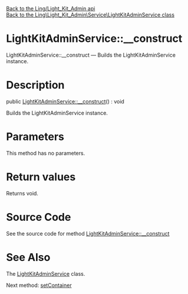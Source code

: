 [Back to the Ling/Light_Kit_Admin api](https://github.com/lingtalfi/Light_Kit_Admin/blob/master/doc/api/Ling/Light_Kit_Admin.md)<br>
[Back to the Ling\Light_Kit_Admin\Service\LightKitAdminService class](https://github.com/lingtalfi/Light_Kit_Admin/blob/master/doc/api/Ling/Light_Kit_Admin/Service/LightKitAdminService.md)


LightKitAdminService::__construct
================



LightKitAdminService::__construct — Builds the LightKitAdminService instance.




Description
================


public [LightKitAdminService::__construct](https://github.com/lingtalfi/Light_Kit_Admin/blob/master/doc/api/Ling/Light_Kit_Admin/Service/LightKitAdminService/__construct.md)() : void




Builds the LightKitAdminService instance.




Parameters
================

This method has no parameters.


Return values
================

Returns void.








Source Code
===========
See the source code for method [LightKitAdminService::__construct](https://github.com/lingtalfi/Light_Kit_Admin/blob/master/Service/LightKitAdminService.php#L58-L63)


See Also
================

The [LightKitAdminService](https://github.com/lingtalfi/Light_Kit_Admin/blob/master/doc/api/Ling/Light_Kit_Admin/Service/LightKitAdminService.md) class.

Next method: [setContainer](https://github.com/lingtalfi/Light_Kit_Admin/blob/master/doc/api/Ling/Light_Kit_Admin/Service/LightKitAdminService/setContainer.md)<br>

